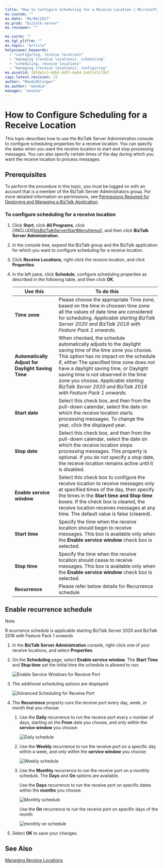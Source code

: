 ```yaml
---
title: "How to Configure Scheduling for a Receive Location | Microsoft Docs"
ms.custom: ""
ms.date: "06/08/2017"
ms.prod: "biztalk-server"
ms.reviewer: ""

ms.suite: ""
ms.tgt_pltfrm: ""
ms.topic: "article"
helpviewer_keywords: 
  - "configuring, receive locations"
  - "managing [receive locations], scheduling"
  - "scheduling, receive locations"
  - "managing [receive locations], configuring"
ms.assetid: 2653e1c3-ddbd-4d3f-be64-2a5fcd7cf267
caps.latest.revision: 13
author: "MandiOhlinger"
ms.author: "mandia"
manager: "anneta"
---
```

# How to Configure Scheduling for a Receive Location
This topic describes how to use the BizTalk Server Administration console to configure scheduling properties for a receive location. You can specify the dates when you want the receive location to start and stop processing messages. You can also specify certain times of the day during which you want the receive location to process messages.  
  
## Prerequisites  
 To perform the procedure in this topic, you must be logged on with an account that is a member of the BizTalk Server Administrators group. For more detailed information on permissions, see [Permissions Required for Deploying and Managing a BizTalk Application](../core/permissions-required-for-deploying-and-managing-a-biztalk-application.md).  
  
### To configure scheduling for a receive location  
  
1. Click **Start**, click **All Programs**, click [!INCLUDE[btsBizTalkServerStartMenuItemui](../includes/btsbiztalkserverstartmenuitemui-md.md)], and then click **BizTalk Server Administration**.  
  
2. In the console tree, expand the BizTalk group and the BizTalk application for which you want to configure scheduling for a receive location.  
  
3. Click **Receive Locations**, right-click the receive location, and click **Properties**.  
  
4. In the left pane, click **Schedule**, configure scheduling properties as described in the following table, and then click **OK**.  
  
   |Use this|To do this|  
   |--------------|----------------|  
   |**Time zone**| Please choose the appropriate Time zone, based on the time in choosen time zone all the values of date time are considered for scheduling. *Applicable starting BizTalk Server 2020 and BizTalk 2016 with Feature Pack 1 onwards.*|  
   |**Automatically Adjust for Daylight Saving Time**| When checked, the schedule automatically adjusts to the daylight saving time of the time zone you choose. This option has no impact on the schedule if, either The specified time zone does not have a daylight saving time, or Daylight saving time is not observed in the time zone you choose.  *Applicable starting BizTalk Server 2020 and BizTalk 2016 with Feature Pack 1 onwards.*| 
   |**Start date**|Select this check box, and then from the pull-down calendar, select the date on which the receive location starts processing messages. To change the year, click the displayed year.|  
   |**Stop date**|Select this check box, and then from the pull-down calendar, select the date on which the receive location stops processing messages. This property is optional. If you do not specify a stop date, the receive location remains active until it is disabled.|  
   |**Enable service window**|Select this check box to configure the receive location to receive messages only at specified times of the day, then specify the times in the **Start time and Stop time** boxes. If the check box is cleared, the receive location receives messages at any time. The default value is false (cleared).|  
   |**Start time**|Specify the time when the receive location should begin to receive messages. This box is available only when the **Enable service window** check box is selected.|  
   |**Stop time**|Specify the time when the receive location should cease to receive messages. This box is available only when the **Enable service window** check box is selected.| 
   |**Recurrence**|Please refer below details for Recurrence schedule| 

## Enable recurrence schedule

> [!NOTE]
> R ecurrence schedule is applicable starting BizTalk Server 2020 and BizTalk 2016 with Feature Pack 1 onwards

1. In the **BizTalk Server Administration** console, right-click one of your receive locations, and select **Properties**.
2. On the **Scheduling** page, select **Enable service window**. The **Start Time** and **Stop time** set the initial time the schedule is allowed to run:

    ![Enable Service Windows for Receive Port](../core/media/enable-service-windows-for-receive-port.PNG)

3. The additional scheduling options are displayed:

    ![Advanced Scheduling for Receive Port](../core/media/advanced-scheduling-for-receive-port.PNG)

4. The **Recurrence** property runs the receive port every day, week, or month that you choose:

    1. Use the **Daily** recurrence to run the receive port every *x* number of days, starting on the **From** date you choose, and only within the **service window** you choose:

        ![Daily schedule](../core/media/daily-schedule.png)

    2. Use the **Weekly** recurrence to run the receive port on a specific day within a week, and only within the **service window** you choose:

        ![Weekly schedule](../core/media/weekly-schedule.png)

    3. Use the **Monthly** recurrence to run the receive port on a monthly schedule. The **Days** and **On** options are available.

        Use the **Days** recurrence to run the receive port on specific dates within the **months** you choose:

        ![Monthly schedule](../core/media/monthly-schedule.PNG)

        Use the **On** recurrence to run the receive port on specific days of the month:

        ![monthly on schedule](../core/media/monthly-on-schedule.PNG)

5. Select **OK** to save your changes.

## See Also  
 [Managing Receive Locations](../core/managing-receive-locations.md)